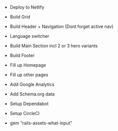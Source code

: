 - Deploy to Netlify
- Build Grid
- Build Header + Navigation (Dont forget active nav)

- Language switcher
- Build Main Section incl 2 or 3 hero variants
- Build Footer
- Fill up Homepage
- Fill up other pages

- Add Google Analytics
- Add Schema.org data

- Setup Dependabot
- Setup CircleCI
- gem "rails-assets-what-input"
